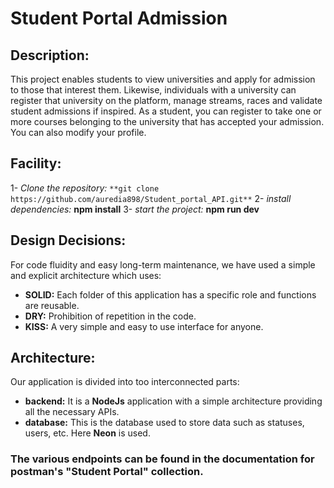 # Student Portal Admission

## Description:
This project enables students to view universities and apply for admission to those that interest them. Likewise, individuals with a university can register that university on the platform, manage streams, races and validate student admissions if inspired. 
As a student, you can register to take one or more courses belonging to the university that has accepted your admission. You can also modify your profile.

## Facility:
1-  *Clone the repository:*  ```
                                **git clone https://github.com/auredia898/Student_portal_API.git**
                             ```
2-  *install dependencies:*  **npm install** 
3-  *start the project:*  **npm run dev** 

## Design Decisions:
For code fluidity and easy long-term maintenance, we have used a simple and explicit architecture which uses:

- **SOLID:** Each folder of this application has a specific role and functions are reusable.
- **DRY:** Prohibition of repetition in the code.
- **KISS:** A very simple and easy to use interface for anyone.

## Architecture: 
Our application is divided into too interconnected parts:
- **backend:** It is a **NodeJs** application with a simple architecture providing all the necessary APIs.
- **database:** This is the database used to store data such as statuses, users, etc. Here **Neon** is used.

### The various endpoints can be found in the documentation for postman's **"Student** Portal" collection. 